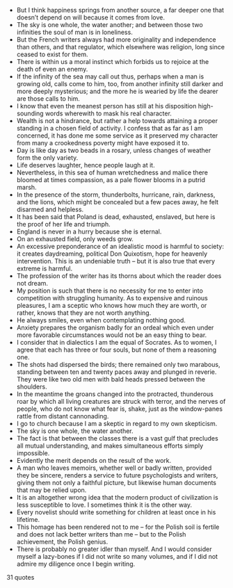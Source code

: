  - But I think happiness springs from another source, a far deeper one that doesn’t depend on will because it comes from love.
 - The sky is one whole, the water another; and between those two infinities the soul of man is in loneliness.
 - But the French writers always had more originality and independence than others, and that regulator, which elsewhere was religion, long since ceased to exist for them.
 - There is within us a moral instinct which forbids us to rejoice at the death of even an enemy.
 - If the infinity of the sea may call out thus, perhaps when a man is growing old, calls come to him, too, from another infinity still darker and more deeply mysterious; and the more he is wearied by life the dearer are those calls to him.
 - I know that even the meanest person has still at his disposition high-sounding words wherewith to mask his real character.
 - Wealth is not a hindrance, but rather a help towards attaining a proper standing in a chosen field of activity. I confess that as far as I am concerned, it has done me some service as it preserved my character from many a crookedness poverty might have exposed it to.
 - Day is like day as two beads in a rosary, unless changes of weather form the only variety.
 - Life deserves laughter, hence people laugh at it.
 - Nevertheless, in this sea of human wretchedness and malice there bloomed at times compassion, as a pale flower blooms in a putrid marsh.
 - In the presence of the storm, thunderbolts, hurricane, rain, darkness, and the lions, which might be concealed but a few paces away, he felt disarmed and helpless.
 - It has been said that Poland is dead, exhausted, enslaved, but here is the proof of her life and triumph.
 - England is never in a hurry because she is eternal.
 - On an exhausted field, only weeds grow.
 - An excessive preponderance of an idealistic mood is harmful to society: it creates daydreaming, political Don Quixotism, hope for heavenly intervention. This is an undeniable truth – but it is also true that every extreme is harmful.
 - The profession of the writer has its thorns about which the reader does not dream.
 - My position is such that there is no necessity for me to enter into competition with struggling humanity. As to expensive and ruinous pleasures, I am a sceptic who knows how much they are worth, or rather, knows that they are not worth anything.
 - He always smiles, even when contemplating nothing good.
 - Anxiety prepares the organism badly for an ordeal which even under more favorable circumstances would not be an easy thing to bear.
 - I consider that in dialectics I am the equal of Socrates. As to women, I agree that each has three or four souls, but none of them a reasoning one.
 - The shots had dispersed the birds; there remained only two marabous, standing between ten and twenty paces away and plunged in reverie. They were like two old men with bald heads pressed between the shoulders.
 - In the meantime the groans changed into the protracted, thunderous roar by which all living creatures are struck with terror, and the nerves of people, who do not know what fear is, shake, just as the window-panes rattle from distant cannonading.
 - I go to church because I am a skeptic in regard to my own skepticism.
 - The sky is one whole, the water another.
 - The fact is that between the classes there is a vast gulf that precludes all mutual understanding, and makes simultaneous efforts simply impossible.
 - Evidently the merit depends on the result of the work.
 - A man who leaves memoirs, whether well or badly written, provided they be sincere, renders a service to future psychologists and writers, giving them not only a faithful picture, but likewise human documents that may be relied upon.
 - It is an altogether wrong idea that the modern product of civilization is less susceptible to love. I sometimes think it is the other way.
 - Every novelist should write something for children at least once in his lifetime.
 - This homage has been rendered not to me – for the Polish soil is fertile and does not lack better writers than me – but to the Polish achievement, the Polish genius.
 - There is probably no greater idler than myself. And I would consider myself a lazy-bones if I did not write so many volumes, and if I did not admire my diligence once I begin writing.

31 quotes